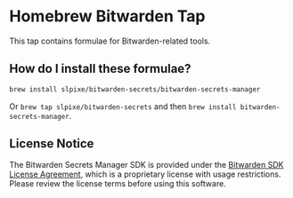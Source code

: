 # Homebrew Bitwarden Tap

This tap contains formulae for Bitwarden-related tools.

## How do I install these formulae?

```sh
brew install slpixe/bitwarden-secrets/bitwarden-secrets-manager
```

Or `brew tap slpixe/bitwarden-secrets` and then `brew install bitwarden-secrets-manager`.

## License Notice

The Bitwarden Secrets Manager SDK is provided under the [Bitwarden SDK License Agreement](https://github.com/bitwarden/sdk-sm/blob/main/LICENSE), which is a proprietary license with usage restrictions. Please review the license terms before using this software.
